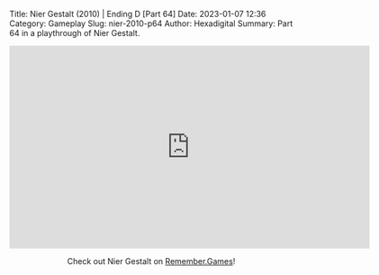Title: Nier Gestalt (2010) | Ending D [Part 64]
Date: 2023-01-07 12:36
Category: Gameplay
Slug: nier-2010-p64
Author: Hexadigital
Summary: Part 64 in a playthrough of Nier Gestalt.

<center><iframe src="https://www.youtube.com/embed/5kIDOX170pc?feature=oembed" allow="accelerometer; autoplay; encrypted-media; gyroscope; picture-in-picture" width="640" height="360" frameborder="0"></iframe>

Check out Nier Gestalt on [Remember.Games](https://remember.games/game/2307/nier/)!</center>

